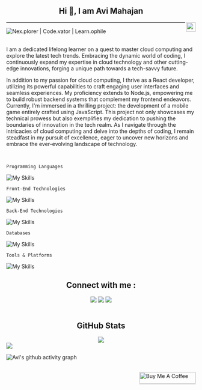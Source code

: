 <section>
  <div>
    <!-- <img align="left" src="https://cdn.dribbble.com/users/1277312/screenshots/14733298/media/39b1045e593737587dd60e42c8422d1f.gif" width="110"/> -->
    <h1 align="center" clickable="false">Hi 👋, I am <b>Avi Mahajan</b></h1>
    <img align="right" src="https://komarev.com/ghpvc/?username=ItsKishnA&color=red&label=Profile+Views&style=for-the-badge" height=25px/>
  </div>
  <hr/>

  <div style="display:flex;">
    <img align="center" src="https://readme-typing-svg.herokuapp.com/?lines=%20Nex.plorer;%20Code.vator;%20Learn.ophile&font=Comfortaa" alt=" Nex.plorer | Code.vator | Learn.ophile " />
  </div>
</section>

<br/>

<section>
  <p>
    I am a dedicated lifelong learner on a quest to master cloud computing and explore the latest tech trends. Embracing the dynamic world of coding, I continuously expand my expertise in cloud technology and other cutting-edge innovations, forging a unique path towards a tech-savvy future.
  </p>
  
  <p>
    In addition to my passion for cloud computing, I thrive as a React developer, utilizing its powerful capabilities to craft engaging user interfaces and seamless experiences. My proficiency extends to Node.js, empowering me to build robust backend systems that complement my frontend endeavors. Currently, I'm immersed in a thrilling project: the development of a mobile game entirely crafted using JavaScript. This project not only showcases my technical prowess but also exemplifies my dedication to pushing the boundaries of innovation in the tech realm. As I navigate through the intricacies of cloud computing and delve into the depths of coding, I remain steadfast in my pursuit of excellence, eager to uncover new horizons and embrace the ever-evolving landscape of technology.
  </p>
</section>

<br/>

`Programming Languages`

![My Skills](https://skillicons.dev/icons?i=cpp,c,js,python&theme=dark&perline=4)

`Front-End Technologies`

![My Skills](https://skillicons.dev/icons?i=react,html,css&theme=dark&perline=4)

`Back-End Technologies`

![My Skills](https://skillicons.dev/icons?i=nodejs&theme=dark&perline=4)

`Databases`

![My Skills](https://skillicons.dev/icons?i=mysql,postgresql,oracle&theme=dark&perline=4)

`Tools & Platforms`

<!-- <div><img src="https://skills.thijs.gg/icons?i=powershell,vscode,git,github,aws,figma,photoshop&theme=dark&perline=4"/></div> -->

![My Skills](https://skillicons.dev/icons?i=powershell,vscode,git,github,aws,figma,photoshop&theme=dark&perline=6)

<h2 align="center">Connect with me :</h2>
<div align="center">
  <a href="https://www.discord.com/users/el.avi.ator" target="_blank"><img src="https://img.shields.io/static/v1?style=for-the-badge&message=Discord&color=5865F2&logo=Discord&logoColor=FFFFFF&label"/></a>
  <a href="https://www.linkedin.com/in/avi-mahajan-62a10a247/" target="_blank"><img src="https://img.shields.io/static/v1?style=for-the-badge&message=LinkedIn&color=0A66C2&logo=LinkedIn&logoColor=FFFFFF&label"/></a>
  <a href="https://twitter.com/Kishna2401" target="_blank"><img src="https://img.shields.io/static/v1?style=for-the-badge&message=Twitter&color=1D9BF0&logo=Twitter&logoColor=FFFFFF&label"/></a>
  <br/>
</div>

<br/>

<h2 align="center">GitHub Stats</h2>
<div align="center">
  <img src="https://github-readme-stats.vercel.app/api?username=ItsKishnA&theme=dark&hide=prs,contribs&rank_icon=github&card_width=450"/>
  <!-- <img src="https://github-readme-streak-stats.herokuapp.com?user=ItsKishnA&theme=dark&card_width=450"/> -->
  <!-- <a href="https://git.io/streak-stats"><img src="https://streak-stats.demolab.com?user=ItsKishnA&theme=dark&card_width=450" alt="GitHub Streak" /></a> -->

<!-- ![GitHub Streak](https://streak-stats.demolab.com/?user=ItsKishnA1&theme=dark&hide=prs,contribs&rank_icon=github&card_width=450)

[![GitHub Streak](https://streak-stats.demolab.com/?user=DenverCoder1&theme=dark)](https://git.io/streak-stats) -->

</div>

<img src="https://leetcode-status.vercel.app/api/el_avi_ator?theme=transparent&logo=true&custom_title=Iyehah%20Hacen&logo_color=theme"/>

<!-- [![GitHub Streak](https://streak-stats.demolab.com?user=ItsKishnA&theme=dark&card_width=450)](https://git.io/streak-stats) -->

<!-- 📊 &nbsp;**This week I spent my time on**
![Wakatime stats](https://github-readme-stats-taupe-two.vercel.app/api/wakatime?username=el_avi_ator&hide_title=true&hide_border=true&langs_count=5&bg_color=00000000&text_color=777) -->

![Avi's github activity graph](https://github-readme-activity-graph.vercel.app/graph?username=ItsKishnA&theme=react-dark&area=true&hide_border=true&hide_title=true)

<br/>

<!--buy me a coffee tag at right-->
<div >
  <a href="https://www.buymeacoffee.com/el.AvI.ator">
    <img align="right" src="https://www.buymeacoffee.com/assets/img/custom_images/orange_img.png" alt="Buy Me A Coffee" style="height: 30px !important;width: 150px !important;box-shadow: 0px 3px 2px 0px rgba(190, 190, 190, 0.5) !important;-webkit-box-shadow: 0px 3px 2px 0px rgba(190, 190, 190, 0.5) !important;" />
  </a>
</div>

<!--
name rzzashakeri
repo beautify-github-profile
feat 43.Github Widgetbox
feat 62.techstack generator
-->
